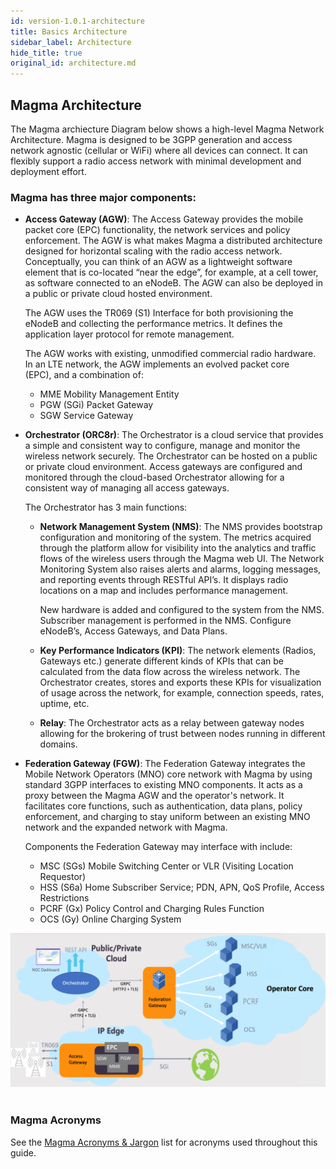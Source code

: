 ```yaml
---
id: version-1.0.1-architecture
title: Basics Architecture
sidebar_label: Architecture
hide_title: true
original_id: architecture.md
---
```

## Magma Architecture

The  Magma archiecture Diagram below shows a high-level Magma Network Architecture.  Magma is designed to be 3GPP generation and access network agnostic (cellular or WiFi) where all devices can connect.
It can flexibly support a radio access network with minimal development and deployment effort.

### Magma has three major components:

- **Access Gateway (AGW)**: The Access Gateway provides the mobile packet core (EPC) functionality, the network services and policy
enforcement.  The AGW is what makes Magma a distributed architecture designed for horizontal scaling with the radio access network. 
Conceptually, you can think of an AGW as a lightweight software element that is co-located “near the edge”, for example,
at a cell tower, as software connected to an eNodeB.  The AGW can also be deployed in a public or private cloud hosted environment.

  The AGW uses the TR069 (S1) Interface for both provisioning the eNodeB and collecting the performance metrics. It defines the application layer protocol for remote management.

  The AGW works with existing, unmodified commercial radio hardware. In an LTE network, the AGW implements an evolved packet core  
  (EPC), and a combination of:<br/>
  * MME	Mobility Management Entity<br/>
  * PGW	(SGi) Packet Gateway<br/>
  * SGW 	Service Gateway<br/>
  

- **Orchestrator (ORC8r)**:  The Orchestrator is a cloud service that provides a simple and consistent way to configure, manage and
monitor the wireless network securely.  The Orchestrator can be hosted on a public or private cloud environment.
Access gateways are configured and monitored through the cloud-based Orchestrator allowing for a consistent way of managing
all access gateways.

  The Orchestrator has 3 main functions:

  * **Network Management System (NMS)**: The NMS provides bootstrap configuration and monitoring of the system.  The metrics acquired through the platform allow for visibility into the analytics and traffic flows of the wireless users through the Magma web UI.  The Network Monitoring System also raises alerts and alarms, logging messages, and reporting events through RESTful API’s.  It displays radio locations on a map and includes performance management.
  
    New hardware is added and configured to the system from the NMS.  Subscriber management is performed in the NMS. 
    Configure eNodeB’s, Access Gateways, and Data Plans.
    
  * **Key Performance Indicators (KPI)**: The network elements (Radios, Gateways etc.) generate different kinds of KPIs that can be calculated from the data flow across the wireless network. The Orchestrator creates, stores and exports these KPIs for visualization of usage across the network, for example, connection speeds, rates, uptime, etc.

  * **Relay**: The Orchestrator acts as a relay between gateway nodes allowing for the brokering of trust between nodes running in different domains.
  

- **Federation Gateway (FGW)**:  The Federation Gateway integrates the Mobile Network Operators (MNO) core network with Magma by using standard 3GPP interfaces to existing MNO components.  It acts as a proxy between the Magma AGW and the operator's network.  It facilitates core functions, such as authentication, data plans, policy enforcement, and charging to stay uniform between an existing MNO network and the expanded network with Magma.

  Components the Federation Gateway may interface with include:
  * MSC	 (SGs) Mobile Switching Center or VLR (Visiting Location Requestor)
  * HSS  (S6a) Home Subscriber Service; PDN, APN, QoS Profile, Access Restrictions
  * PCRF (Gx) Policy Control and Charging Rules Function
  * OCS	 (Gy) Online Charging System
  
![Magma Architecture Diagram](https://github.com/englishthomas/training/blob/master/Docusaurus/assets/architectureDiagram_1.png)
<br><br/>
  
### Magma Acronyms
See the
[Magma Acronyms & Jargon](https://github.com/englishthomas/training/blob/master/Docusaurus/assets/FBC_Acronymns.pdf "FBC Acronyms") list for acronyms used throughout this guide. <br><br/>
